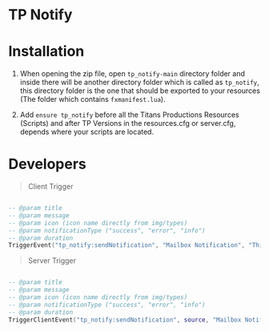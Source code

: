 # TP Notify

# Installation

1. When opening the zip file, open `tp_notify-main` directory folder and inside there will be another directory folder which is called as `tp_notify`, this directory folder is the one that should be exported to your resources (The folder which contains `fxmanifest.lua`).

2. Add `ensure tp_notify` before all the Titans Productions Resources (Scripts) and after TP Versions in the resources.cfg or server.cfg, depends where your scripts are located.

# Developers 

> Client Trigger

```lua

-- @param title
-- @param message
-- @param icon (icon name directly from img/types)
-- @param notificationType ("success", "error", "info")
-- @param duration
TriggerEvent("tp_notify:sendNotification", "Mailbox Notification", "This is a notification", "mail", "info", 15)
```

> Server Trigger

```lua

-- @param title
-- @param message
-- @param icon (icon name directly from img/types)
-- @param notificationType ("success", "error", "info")
-- @param duration
TriggerClientEvent("tp_notify:sendNotification", source, "Mailbox Notification", "This is a notification", "mail", "info", 15)
```
